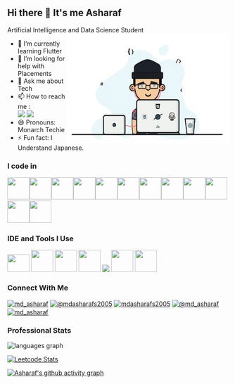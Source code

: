 ## Hi there 👋 It's me Asharaf

Artificial Intelligence and Data Science Student
<img align="right" width="370" height="250" src="https://raw.githubusercontent.com/kvssankar/kvssankar/main/programmer.gif">                                             
- 🌱 I’m currently learning Flutter
- 🤔 I’m looking for help with Placements
- 💬 Ask me about Tech
- 📫 How to reach me :
<br /> [<img src="https://img.shields.io/badge/Gmail-D14836?style=for-the-badge&logo=gmail&logoColor=white" />](https://mdasharafs2005@gmail.com/md_asharaf) [<img src="https://img.shields.io/badge/LinkedIn-0077B5?style=for-the-badge&logo=linkedin&logoColor=white" />](https://www.linkedin.com/in/mohamed-asharaf-s-501bb1291/)
- 😄 Pronouns: Monarch Techie
- ⚡ Fun fact: I Understand Japanese.

### I code in
<img height="50" width="50" src="https://img.icons8.com/color/48/000000/python.png"/><img height="50" width="50" src="https://img.icons8.com/color/48/000000/c-programming.png"/><img height="50" width="50" src="https://img.icons8.com/color/48/000000/c-plus-plus-logo.png"/><img height="50" width="50" src="https://img.icons8.com/color/48/000000/java-coffee-cup-logo.png"/><img height="50" width="50" src="https://img.icons8.com/color/48/000000/html-5.png"/><img height="50" width="50" src="https://img.icons8.com/color/48/000000/css3.png"/><img height="50" width="50" src="https://img.icons8.com/color/48/000000/bootstrap.png"/><img height="50" width="50" src="https://img.icons8.com/color/48/000000/javascript.png"/><img height="50" width="50" src="https://img.icons8.com/color/48/000000/react-native.png"/><img height="50" width="50" src="https://img.icons8.com/color/48/000000/tailwindcss.png"/><img height="50" width="50" src="https://img.icons8.com/color/48/000000/flutter.png"/><img height="50" width="50" src="https://img.icons8.com/color/48/000000/mysql-logo.png"/>

### IDE and Tools I Use
<img height="40" width="50" src="https://img.icons8.com/color/48/000000/visual-studio-code-2019.png"/> <img height="50" width="50" src="https://img.icons8.com/color/48/000000/pycharm.png"/> <img height="50" width="50" src="https://img.icons8.com/color/50/000000/git.png"/> <img height="50" width="50" src="https://img.icons8.com/dusk/64/000000/anaconda.png"/> <img height="50" src="https://img.icons8.com/color/480/null/notion--v1.png" /> <img height="50" width="50" src="https://img.icons8.com/doodle/48/000000/adobe-photoshop.png"/> <img height="50" width="50" src="https://img.icons8.com/color/48/000000/figma--v1.png"/> 

### Connect With Me
<p align="left">
<a href="https://www.codechef.com/users/md_asharaf" target="blank"><img align="center" src="https://cdn.jsdelivr.net/npm/simple-icons@3.1.0/icons/codechef.svg" alt="md_asharaf" height="30" width="40" /></a>
<a href="https://www.hackerrank.com/@mdasharafs2005" target="blank"><img align="center" src="https://raw.githubusercontent.com/rahuldkjain/github-profile-readme-generator/master/src/images/icons/Social/hackerrank.svg" alt="@mdasharafs2005" height="30" width="40" /></a>
<a href="https://www.leetcode.com/mdasharaf" target="blank"><img align="center" src="https://raw.githubusercontent.com/rahuldkjain/github-profile-readme-generator/master/src/images/icons/Social/leet-code.svg" alt="mdasharafs2005" height="30" width="40" /></a>
<a href="https://www.hackerearth.com/@md_asharaf" target="blank"><img align="center" src="https://raw.githubusercontent.com/rahuldkjain/github-profile-readme-generator/master/src/images/icons/Social/hackerearth.svg" alt="@md_asharaf" height="30" width="40" /></a>
<a href="https://www.topcoder.com/members/md_asharaf" target="blank"><img align="center" src="https://raw.githubusercontent.com/rahuldkjain/github-profile-readme-generator/master/src/images/icons/Social/topcoder.svg" alt="md_asharaf" height="30" width="40" /></a>
</p>

### Professional Stats
<div align="left">
  <img src="https://github-readme-stats.vercel.app/api/top-langs?username=mdasharaf07&locale=en&hide_title=false&layout=compact&card_width=320&langs_count=5&theme=highcontrast&hide_border=false&order=2" height="150" alt="languages graph"  />
  
[![Leetcode Stats](https://leetcard.jacoblin.cool/mdasharaf?theme=dark&font=Cantora%20One&ext=heatmap)](https://leetcode.com/mdasharaf)

[![Asharaf's github activity graph](https://github-readme-activity-graph.vercel.app/graph?username=mdasharaf07&bg_color=09100b&color=fcfcfc&line=3ae137&point=f7f7f7&area=true&hide_border=true)](https://github.com/ashutosh00710/github-readme-activity-graph)
